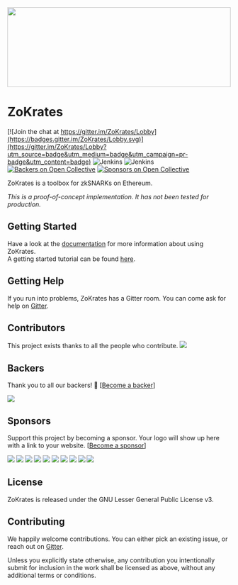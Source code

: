
<img src="http://www.redaktion.tu-berlin.de/fileadmin/fg308/icons/projekte/logos/ZoKrates_logo.svg" width="100%" height="180">

# ZoKrates

[![Join the chat at https://gitter.im/ZoKrates/Lobby](https://badges.gitter.im/ZoKrates/Lobby.svg)](https://gitter.im/ZoKrates/Lobby?utm_source=badge&utm_medium=badge&utm_campaign=pr-badge&utm_content=badge)
![Jenkins](https://img.shields.io/jenkins/s/https/jenkins.kyroy.com/job/ZoKrates/job/master.svg?label=master)
![Jenkins](https://img.shields.io/jenkins/s/https/jenkins.kyroy.com/job/ZoKrates/job/develop.svg?label=develop)
[![Backers on Open Collective](https://opencollective.com/ZoKrates/backers/badge.svg)](#backers) 
[![Sponsors on Open Collective](https://opencollective.com/ZoKrates/sponsors/badge.svg)](#sponsors) 

ZoKrates is a toolbox for zkSNARKs on Ethereum.

_This is a proof-of-concept implementation. It has not been tested for production._

## Getting Started

Have a look at the [documentation](https://zokrates.github.io/) for more information about using ZoKrates.  
A getting started tutorial can be found [here](https://zokrates.github.io/sha256example.html).

## Getting Help

If you run into problems, ZoKrates has a Gitter room. You can come ask for help on [Gitter](https://gitter.im/ZoKrates/Lobby).

## Contributors

This project exists thanks to all the people who contribute. 
<a href="https://github.com/Zokrates/Zokrates/graphs/contributors"><img src="https://opencollective.com/ZoKrates/contributors.svg?width=890&button=false" /></a>


## Backers

Thank you to all our backers! 🙏 [[Become a backer](https://opencollective.com/ZoKrates#backer)]

<a href="https://opencollective.com/ZoKrates#backers" target="_blank"><img src="https://opencollective.com/ZoKrates/backers.svg?width=890"></a>


## Sponsors

Support this project by becoming a sponsor. Your logo will show up here with a link to your website. [[Become a sponsor](https://opencollective.com/ZoKrates#sponsor)]

<a href="https://opencollective.com/ZoKrates/sponsor/0/website" target="_blank"><img src="https://opencollective.com/ZoKrates/sponsor/0/avatar.svg"></a>
<a href="https://opencollective.com/ZoKrates/sponsor/1/website" target="_blank"><img src="https://opencollective.com/ZoKrates/sponsor/1/avatar.svg"></a>
<a href="https://opencollective.com/ZoKrates/sponsor/2/website" target="_blank"><img src="https://opencollective.com/ZoKrates/sponsor/2/avatar.svg"></a>
<a href="https://opencollective.com/ZoKrates/sponsor/3/website" target="_blank"><img src="https://opencollective.com/ZoKrates/sponsor/3/avatar.svg"></a>
<a href="https://opencollective.com/ZoKrates/sponsor/4/website" target="_blank"><img src="https://opencollective.com/ZoKrates/sponsor/4/avatar.svg"></a>
<a href="https://opencollective.com/ZoKrates/sponsor/5/website" target="_blank"><img src="https://opencollective.com/ZoKrates/sponsor/5/avatar.svg"></a>
<a href="https://opencollective.com/ZoKrates/sponsor/6/website" target="_blank"><img src="https://opencollective.com/ZoKrates/sponsor/6/avatar.svg"></a>
<a href="https://opencollective.com/ZoKrates/sponsor/7/website" target="_blank"><img src="https://opencollective.com/ZoKrates/sponsor/7/avatar.svg"></a>
<a href="https://opencollective.com/ZoKrates/sponsor/8/website" target="_blank"><img src="https://opencollective.com/ZoKrates/sponsor/8/avatar.svg"></a>
<a href="https://opencollective.com/ZoKrates/sponsor/9/website" target="_blank"><img src="https://opencollective.com/ZoKrates/sponsor/9/avatar.svg"></a>



## License

ZoKrates is released under the GNU Lesser General Public License v3.

## Contributing

We happily welcome contributions. You can either pick an existing issue, or reach out on [Gitter](https://gitter.im/ZoKrates/Lobby).

Unless you explicitly state otherwise, any contribution you intentionally submit for inclusion in the work shall be licensed as above, without any additional terms or conditions.
